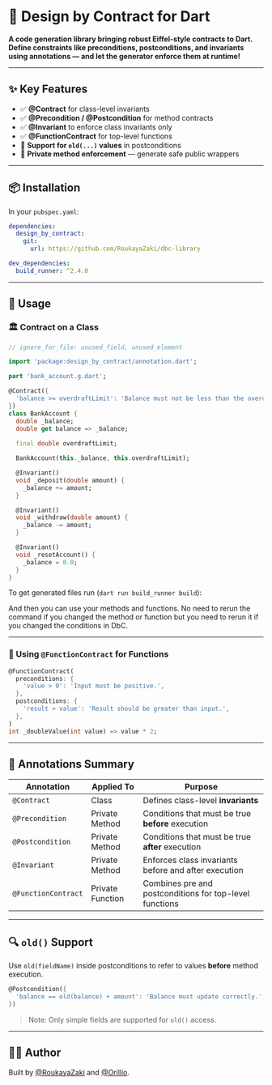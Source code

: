 # 🧾 Design by Contract for Dart

**A code generation library bringing robust Eiffel-style contracts to Dart. Define constraints like preconditions, postconditions, and invariants using annotations — and let the generator enforce them at runtime!**

---

## ✨ Key Features

- ✅ **@Contract** for class-level invariants  
- ✅ **@Precondition / @Postcondition** for method contracts  
- ✅ **@Invariant** to enforce class invariants only  
- ✅ **@FunctionContract** for top-level functions  
- 🔁 **Support for `old(...)` values** in postconditions  
- 🚫 **Private method enforcement** — generate safe public wrappers

---

## 📦 Installation

In your `pubspec.yaml`:

```yaml
dependencies:
  design_by_contract:
    git:
      url: https://github.com/RoukayaZaki/dbc-library

dev_dependencies:
  build_runner: ^2.4.0
```

---

## 🧠 Usage

### 🏛️ Contract on a Class

```dart
// ignore_for_file: unused_field, unused_element

import 'package:design_by_contract/annotation.dart';

part 'bank_account.g.dart';

@Contract({
  'balance >= overdraftLimit': 'Balance must not be less than the overdraft limit.',
})
class BankAccount {
  double _balance;
  double get balance => _balance;
  
  final double overdraftLimit;

  BankAccount(this._balance, this.overdraftLimit);

  @Invariant()
  void _deposit(double amount) {
    _balance += amount;
  }

  @Invariant()
  void _withdraw(double amount) {
    _balance -= amount;
  }

  @Invariant()
  void _resetAccount() {
    _balance = 0.0;
  }
}
```

To get generated files run (`dart run build_runner build`):

And then you can use your methods and functions. No need to rerun the command if you changed the method or function but you need to rerun it if you changed the conditions in DbC.

---

### 🧪 Using `@FunctionContract` for Functions

```dart
@FunctionContract(
  preconditions: {
    'value > 0': 'Input must be positive.',
  },
  postconditions: {
    'result > value': 'Result should be greater than input.',
  },
)
int _doubleValue(int value) => value * 2;
```

---

## 🧷 Annotations Summary

| Annotation         | Applied To         | Purpose                                                 |
|--------------------|--------------------|----------------------------------------------------------|
| `@Contract`        | Class              | Defines class-level **invariants**                      |
| `@Precondition`    | Private Method     | Conditions that must be true **before** execution       |
| `@Postcondition`   | Private Method     | Conditions that must be true **after** execution        |
| `@Invariant`       | Private Method     | Enforces class invariants before and after execution        |
| `@FunctionContract`| Private Function   | Combines pre and postconditions for top-level functions |

---

## 🔍 `old()` Support

Use `old(fieldName)` inside postconditions to refer to values **before** method execution.

```dart
@Postcondition({
  'balance == old(balance) + amount': 'Balance must update correctly.',
})
```

> Note: Only simple fields are supported for `old()` access.

---

## 👩‍💻 Author

Built by [@RoukayaZaki](https://github.com/RoukayaZaki) and [@Orillio](https://github.com/Orillio).
